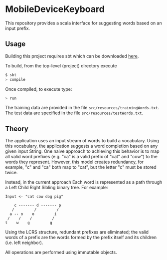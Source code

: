 # MobileDeviceKeyboard
This repository provides a scala interface for suggesting words based on an input prefix.

## Usage

Building this project requires sbt which can be downloaded
[here](http://www.scala-sbt.org/0.13/docs/Setup.html).

To build, from the top-level (project) directory execute
```bash
$ sbt
> compile
```

Once compiled, to execute type:
```bash
> run
```
The training data are provided in the file ```src/resources/trainingWords.txt```. The test data
are specified in the file ```src/resources/testWords.txt```.

## Theory

The application uses an input stream of words to build a vocabulary. Using this vocabulary, the
application suggests a word completion based on any given input String. One naive approach to
achieving this behavior is to map all valid word prefixes (e.g. "ca" is a valid prefix of "cat"
and "cow") to the words they represent. However, this model creates redundancy, for example, "c" and
"ca" both map to "cat", but the letter "c" must be stored twice.

Instead, in the current approach Each word is represented as a
path through a Left Child Right Sibling binary tree. For example:

```
Input <- "cat cow dog pig"

    c ------- d ------- p
   /         /         /
  a -- o    o         i
 /    /    /         /
t    w    g         g
```
Using the LCRS structure, redundant prefixes are eliminated; the valid words of a prefix are the words
formed by the prefix itself and its children (i.e. left neighbor).

All operations are performed using immutable objects.




